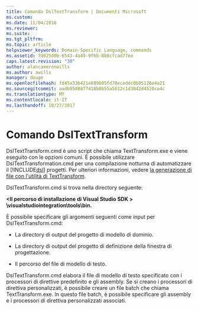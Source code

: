 ```yaml
---
title: Comando DslTextTransform | Documenti Microsoft
ms.custom: 
ms.date: 11/04/2016
ms.reviewer: 
ms.suite: 
ms.tgt_pltfrm: 
ms.topic: article
helpviewer_keywords: Domain-Specific Language, commands
ms.assetid: 7d025d0b-6543-4a49-9f6b-8b8cfcad77ee
caps.latest.revision: "30"
author: alancameronwills
ms.author: awills
manager: douge
ms.openlocfilehash: fd45a33b421e889b05fd78eceddc0b05126e4a21
ms.sourcegitcommit: aadb9588877418b8b55a5612c1d3842d4520ca4c
ms.translationtype: MT
ms.contentlocale: it-IT
ms.lasthandoff: 10/27/2017
---
```

# <a name="the-dsltexttransform-command"></a>Comando DslTextTransform
DslTextTransform.cmd è uno script che chiama TextTransform.exe e viene eseguito con le opzioni comuni. È possibile utilizzare DslTextTransformation.cmd per una compilazione notturna di automatizzare il [!INCLUDE[dsl](../modeling/includes/dsl_md.md)] progetti. Per ulteriori informazioni, vedere [la generazione di file con l'utilità di TextTransform](../modeling/generating-files-with-the-texttransform-utility.md).  
  
 DslTextTransform.cmd si trova nella directory seguente:  
  
 **\<Il percorso di installazione di Visual Studio SDK > \visualstudiointegration\tools\bin.**  
  
 È possibile specificare gli argomenti seguenti come input per DslTextTransform.cmd:  
  
-   La directory di output del progetto di modello di dominio.  
  
-   La directory di output del progetto di definizione della finestra di progettazione.  
  
-   Il percorso del file di modello di testo.  
  
 DslTextTransform.cmd elabora il file di modello di testo specificato con i processori di direttive predefinito e gli assembly. Se si creano i processori di direttiva personalizzati, è possibile creare un file batch che chiama TextTransform.exe. In questo file batch, è possibile specificare gli assembly e i processori di direttiva personalizzati associati.